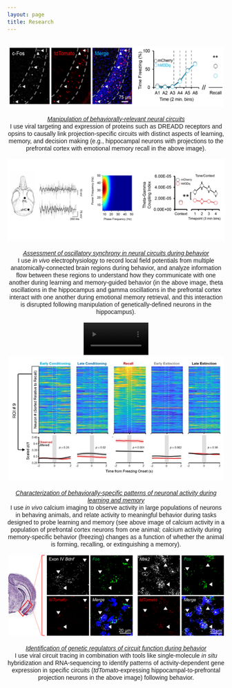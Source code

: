 ```yaml
---
layout: page
title: Research
---
```

<br>
<div style="text-align:center"><img src="/Circuit_Manipulation.jpg" width="500" height="140"></div><br>
<div style="text-align:center"><span style="font-family: 'Arial';"><i><u>Manipulation of behaviorally-relevant neural circuits</u></i><br>
I use viral targeting and expression of proteins such as DREADD receptors and opsins to causally link projection-specific circuits with distinct aspects of learning, memory, and decision making (e.g., hippocampal neurons with projections to the prefrontal cortex with emotional memory recall in the above image).</span></div><br>
<div style="text-align:center"><img src="/EPhys.jpg" width="650"></div><br>
<div style="text-align:center"><span style="font-family: 'Arial';"><i><u>Assessment of oscillatory synchrony in neural circuits during behavior</u></i><br>
I use <i>in vivo</i> electrophysiology to record local field potentials from multiple anatomically-connected brain regions during behavior, and analyze information flow between these regions to understand how they communicate with one another during learning and memory-guided behavior (in the above image, theta oscillations in the hippocampus and gamma oscillations in the prefrontal cortex interact with one another during emotional memory retrieval, and this interaction is disrupted following manipulation of genetically-defined neurons in the hippocampus).</span></div><br> 
<div style="text-align:center"><video width="150" autoplay loop muted><source src="/ca_imaging_final.mp4" type="video/mp4"></video><img src="/image.png" width="500"></div><br>
<div style="text-align:center"><span style="font-family: 'Arial';"><i><u>Characterization of behaviorally-specific patterns of neuronal activity during learning and memory</u></i><br>
I use <i>in vivo</i> calcium imaging to observe activity in large populations of neurons in behaving animals, and relate activity to meaningful behavior during tasks designed to probe learning and memory (see above image of calcium activity in a population of prefrontal cortex neurons from one animal; calcium activity during memory-specific behavior (freezing) changes as a function of whether the animal is forming, recalling, or extinguishing a memory).</span></div><br>
<div style="text-align:center"><img src="/RNAscope.jpg" width="500"></div><br>
<div style="text-align:center"><span style="font-family: 'Arial';"><i><u>Identification of genetic regulators of circuit function during behavior</u></i><br>
I use viral circuit tracing in combination with tools like single-molecule <i>in situ</i> hybridization and RNA-sequencing to identify patterns of activity-dependent gene expression in specific circuits (<i>tdTomato</i>-expressing hippocampal-to-prefrontal projection neurons in the above image) following behavior.</span></div><br>



